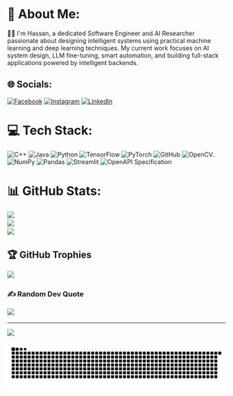 # 💫 About Me:
👨‍💻  I'm Hassan, a dedicated Software Engineer and AI Researcher passionate about designing intelligent systems using practical machine learning and deep learning techniques. My current work focuses on AI system design, LLM fine-tuning, smart automation, and building full-stack applications powered by intelligent backends. <br>


## 🌐 Socials:
[![Facebook](https://img.shields.io/badge/Facebook-%231877F2.svg?logo=Facebook&logoColor=white)](https://facebook.com/https://www.facebook.com/hassan.zahra.5667/) [![Instagram](https://img.shields.io/badge/Instagram-%23E4405F.svg?logo=Instagram&logoColor=white)](https://instagram.com/https://www.instagram.com/hazzanzz/) [![LinkedIn](https://img.shields.io/badge/LinkedIn-%230077B5.svg?logo=linkedin&logoColor=white)](https://linkedin.com/in/https://www.linkedin.com/in/hassan-zahra-669481217/) 

# 💻 Tech Stack:
![C++](https://img.shields.io/badge/c++-%2300599C.svg?style=for-the-badge&logo=c%2B%2B&logoColor=white) ![Java](https://img.shields.io/badge/java-%23ED8B00.svg?style=for-the-badge&logo=openjdk&logoColor=white) ![Python](https://img.shields.io/badge/python-3670A0?style=for-the-badge&logo=python&logoColor=ffdd54) ![TensorFlow](https://img.shields.io/badge/TensorFlow-%23FF6F00.svg?style=for-the-badge&logo=TensorFlow&logoColor=white) ![PyTorch](https://img.shields.io/badge/PyTorch-%23EE4C2C.svg?style=for-the-badge&logo=PyTorch&logoColor=white) ![GitHub](https://img.shields.io/badge/github-%23121011.svg?style=for-the-badge&logo=github&logoColor=white) ![OpenCV](https://img.shields.io/badge/opencv-%23white.svg?style=for-the-badge&logo=opencv&logoColor=white). ![NumPy](https://img.shields.io/badge/numpy-%23013243.svg?style=for-the-badge&logo=numpy&logoColor=white) ![Pandas](https://img.shields.io/badge/pandas-%23150458.svg?style=for-the-badge&logo=pandas&logoColor=white) ![Streamlit](https://img.shields.io/badge/Streamlit-%23FE4B4B.svg?style=for-the-badge&logo=streamlit&logoColor=white) ![OpenAPI Specification](https://img.shields.io/badge/openapiinitiative-%23000000.svg?style=for-the-badge&logo=openapiinitiative&logoColor=white)


# 📊 GitHub Stats:
![](https://github-readme-stats.vercel.app/api?username=Hazzanzz&theme=dark&hide_border=false&include_all_commits=false&count_private=false)<br/>
![](https://nirzak-streak-stats.vercel.app/?user=Hazzanzz&theme=dark&hide_border=false)<br/>
![](https://github-readme-stats.vercel.app/api/top-langs/?username=Hazzanzz&theme=dark&hide_border=false&include_all_commits=false&count_private=false&layout=compact)

## 🏆 GitHub Trophies
![](https://github-profile-trophy.vercel.app/?username=Hazzanzz&theme=radical&no-frame=false&no-bg=true&margin-w=4)

### ✍️ Random Dev Quote
![](https://quotes-github-readme.vercel.app/api?type=horizontal&theme=radical)



---
[![](https://visitcount.itsvg.in/api?id=Hazzanzz&icon=0&color=0)](https://visitcount.itsvg.in)

<!-- Proudly created with GPRM ( https://gprm.itsvg.in ) -->

<picture>
  <source media="(prefers-color-scheme: dark)" srcset="https://raw.githubusercontent.com/Hazzanzz/Hazzanzz/output/github-snake-dark.svg" />
  <source media="(prefers-color-scheme: light)" srcset="https://raw.githubusercontent.com/Hazzanzz/Hazzanzz/output/github-snake.svg" />
  <img alt="github-snake" src="https://raw.githubusercontent.com/Hazzanzz/Hazzanzz/output/github-snake.svg" />
</picture>
